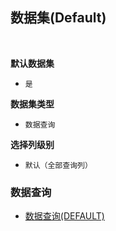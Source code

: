 ## 数据集(Default) <!-- {docsify-ignore-all} -->



<br>
<p class="panel-title"><b>默认数据集</b></p>

* `是`

<p class="panel-title"><b>数据集类型</b></p>

* `数据查询`

<p class="panel-title"><b>选择列级别</b></p>

* `默认（全部查询列）`




### 数据查询
  * [数据查询(DEFAULT)](module/Base/Comment/query/Default)
